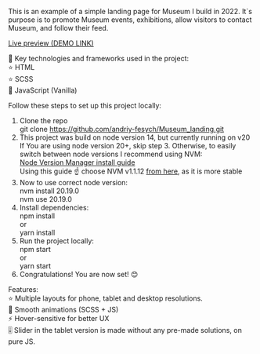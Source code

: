This is an example of a simple landing page for Museum I build in 2022.
It`s purpose is to promote Museum events, exhibitions, allow visitors to contact Museum, and follow their feed.

[Live preview (DEMO LINK)](https://andriy-fesych.github.io/Museum_landing/)

📌 Key technologies and frameworks used in the project:<br/>
⭐ HTML<br/>
⭐ SCSS<br/>
📝 JavaScript (Vanilla)<br/>

Follow these steps to set up this project locally:<br/>
1. Clone the repo<br/>
git clone https://github.com/andriy-fesych/Museum_landing.git<br/>
2. This project was build on node version 14, but currently running on v20<br/>
If You are using node version 20+, skip step 3. Otherwise, to easily switch between node versions I recommend using NVM:<br/>
[Node Version Manager install guide](https://www.freecodecamp.org/news/node-version-manager-nvm-install-guide/)<br/>
Using this guide ☝️ choose NVM v1.1.12 [from here](https://github.com/coreybutler/nvm-windows/releases/tag/1.1.12), as it is more stable<br/>
3. Now to use correct node version:<br/>
nvm install 20.19.0<br/>
nvm use 20.19.0<br/>
4. Install dependencies:<br/>
npm install<br/>
or<br/>
yarn install<br/>
5. Run the project locally:<br/>
npm start<br/>
or<br/>
yarn start<br/>
6. Congratulations! You are now set! 😊<br/>


Features:<br/>
⭐ Multiple layouts for phone, tablet and desktop resolutions.<br/>
🎨 Smooth animations (SCSS + JS)<br/>
⚡ Hover-sensitive for better UX<br/>
🎚️ Slider in the tablet version is made without any pre-made solutions, on pure JS.<br/>
